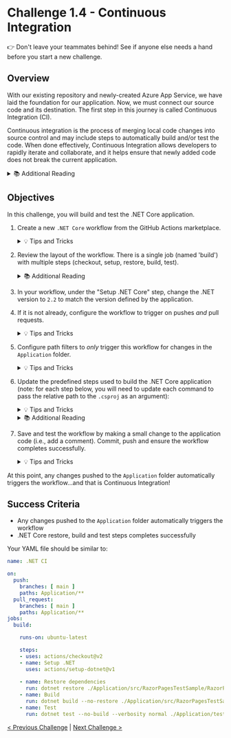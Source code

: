 # Challenge 1.4 - Continuous Integration

👉 Don't leave your teammates behind! See if anyone else needs a hand before you start a new challenge.

## Overview

With our existing repository and newly-created Azure App Service, we have laid the foundation for our application. Now, we must connect our source code and its destination. The first step in this journey is called Continuous Integration (CI).

Continuous integration is the process of merging local code changes into source control and may include steps to automatically build and/or test the code. When done effectively, Continuous Integration allows developers to rapidly iterate and collaborate, and it helps ensure that newly added code does not break the current application.

<details>
<summary>📚 Additional Reading</summary>
<ul>
<li><a href="https://docs.github.com/en/actions/building-and-testing-code-with-continuous-integration/about-continuous-integration">About continuous integration</a></li>
<li><a href="https://docs.github.com/en/actions/building-and-testing-code-with-continuous-integration/setting-up-continuous-integration-using-github-actions">Setting up continuous integration using workflow templates</a></li>
</ul>
</details>

## Objectives

In this challenge, you will build and test the .NET Core application.

1. Create a new `.NET Core` workflow from the GitHub Actions marketplace.

    <details>
    <summary>💡 Tips and Tricks</summary>
    <ul>
      <li>In your repo, click on Actions in the top menu > New Workflow (button) > scroll down to the 'Continuous integration workflows' section and setup the '.NET' action. (You may need to select <strong>View all</strong></li>
      <li><a href="https://docs.github.com/en/free-pro-team@latest/actions/learn-github-actions/introduction-to-github-actions">Introduction to GitHub Actions</a></li>
      <li><a href="https://github.com/actions/starter-workflows/blob/dacfd0a22a5a696b74a41f0b49c98ff41ef88427/ci/dotnet-core.yml">.NET Core Action to build and test</a></li>
    </ul>
    </details>

2. Review the layout of the workflow. There is a single job (named 'build') with multiple steps (checkout, setup, restore, build, test).

    <details>
    <summary>📚 Additional Reading</summary>
    <ul>
    <li><a href="https://github.com/Azure/actions">GitHub Actions for Azure</a>
    </ul>
    </details>

3. In your workflow, under the "Setup .NET Core" step, change the .NET version to `2.2` to match the version defined by the application.

4. If it is not already, configure the workflow to trigger on pushes *and* pull requests.

    <details>
    <summary>💡 Tips and Tricks</summary>
    <ul>
      <li><a href="https://docs.github.com/en/actions/using-workflows/workflow-syntax-for-github-actions#using-multiple-events">Using multiple events</a></li>
    </ul>
    </details>

5. Configure path filters to *only* trigger this workflow for changes in the `Application` folder.

    <details>
    <summary>💡 Tips and Tricks</summary>
    <ul>
      <li><a href="https://docs.github.com/en/actions/using-workflows/workflow-syntax-for-github-actions#example-including-paths">Understanding workflow path filters</a></li>
      <li>Common mistakes for the path include, adding a leading slash, e.g. <code>/Application</code> might not work but <code>Application</code> might</li>
      <li>You also might need to include a wildcard, what's the difference between <code>Application/*</code> and <code>Application/**</code>?</li>
    </ul>
    </details>

6. Update the predefined steps used to build the .NET Core application (note: for each step below, you will need to update each command to pass the relative path to the `.csproj` as an argument):

    <details>
    <summary>💡 Tips and Tricks</summary>
    <ul>
      <li><a href="https://docs.microsoft.com/en-us/dotnet/core/tools/dotnet#dotnet-commands">dotnet commands</a></li>
      <li>The <strong>.csproj</strong> project file is located in <code>./Application/src/RazorPagesTestSample/RazorPagesTestSample.csproj</code></li>
      <li>The <strong>.csproj</strong> test file is located in <code>./Application/tests/RazorPagesTestSample.Tests/RazorPagesTestSample.Tests.csproj</code></li>
    </ul>
    </details>

    <details>
    <summary>📚 Additional Reading</summary>
    <ul>
    <li><code>restore</code> - will get all the dependencies. Update with an <a href="https://docs.microsoft.com/en-us/dotnet/core/tools/dotnet-build#arguments">argument</a> to the application csproj file.</li>
    <li><code>build</code> - will actually compile our code. Update with an argument to the application csproj file.</li>
    <li><code>test</code> - will execute all our unit tests. Update with an argument to the unit test csproj file.</li>
    </ul>
    </details>

7. Save and test the workflow by making a small change to the application code (i.e., add a comment). Commit, push and ensure the workflow completes successfully.

    <details>
    <summary>💡 Tips and Tricks</summary>
    <ul>
      <li>To add a comment, you could edit, Index.cshtml in /src/RazorPagesTestSample/pages and add a comment like <code><!-- Test Comment --></code> to line 6.</li>
    </ul>
    </details>

At this point, any changes pushed to the `Application` folder automatically triggers the workflow...and that is Continuous Integration! 

## Success Criteria

- Any changes pushed to the `Application` folder automatically triggers the workflow 
- .NET Core restore, build and test steps completes successfully


Your YAML file should be similar to: 

```yaml
name: .NET CI

on:
  push:
    branches: [ main ]
    paths: Application/**
  pull_request:
    branches: [ main ]
    paths: Application/**
jobs:
  build:

    runs-on: ubuntu-latest

    steps:
    - uses: actions/checkout@v2
    - name: Setup .NET
      uses: actions/setup-dotnet@v1
   
    - name: Restore dependencies
      run: dotnet restore ./Application/src/RazorPagesTestSample/RazorPagesTestSample.csproj
    - name: Build
      run: dotnet build --no-restore ./Application/src/RazorPagesTestSample/RazorPagesTestSample.csproj
    - name: Test
      run: dotnet test --no-build --verbosity normal ./Application/tests/RazorPagesTestSample.Tests/RazorPagesTestSample.Tests.csproj
```



[< Previous Challenge](../1.3/readme.md) | [Next Challenge >](../1.5/readme.md)

